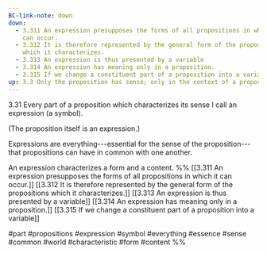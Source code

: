 ```yaml
---
BC-link-note: down
down:
  - 3.311 An expression presupposes the forms of all propositions in which it
    can occur.
  - 3.312 It is therefore represented by the general form of the propositions
    which it characterizes.
  - 3.313 An expression is thus presented by a variable
  - 3.314 An expression has meaning only in a proposition.
  - 3.315 If we change a constituent part of a proposition into a variable
up: 3.3 Only the proposition has sense; only in the context of a proposition has a name meaning.
---
```

3.31 Every part of a proposition which characterizes its sense I call an expression (a symbol).

(The proposition itself is an expression.)

Expressions are everything---essential for the sense of the proposition---that propositions can have in common with one another.

An expression characterizes a form and a content.
%%
[[3.311 An expression presupposes the forms of all propositions in which it can occur.]]
[[3.312 It is therefore represented by the general form of the propositions which it characterizes.]]
[[3.313 An expression is thus presented by a variable]]
[[3.314 An expression has meaning only in a proposition.]]
[[3.315 If we change a constituent part of a proposition into a variable]]

#part #propositions #expression #symbol #everything #essence #sense #common #world #characteristic #form #content %%